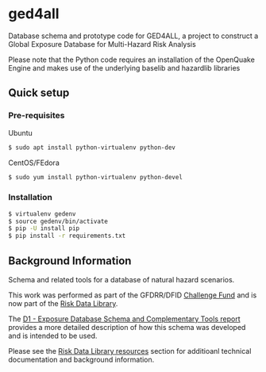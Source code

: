 # ged4all
Database schema and prototype code for GED4ALL, a project to construct a 
Global Exposure Database for Multi-Hazard Risk Analysis 

Please note that the Python code requires an installation of the OpenQuake
Engine and makes use of the underlying baselib and hazardlib libraries

## Quick setup

### Pre-requisites

Ubuntu
```bash
$ sudo apt install python-virtualenv python-dev
```
CentOS/FEdora
```bash
$ sudo yum install python-virtualenv python-devel
```
### Installation

```bash
$ virtualenv gedenv
$ source gedenv/bin/activate
$ pip -U install pip
$ pip install -r requirements.txt
```

## Background Information
Schema and related tools for a database of natural hazard scenarios.

This work was performed as part of the GFDRR/DFID [Challenge Fund](https://www.gfdrr.org/en/challengefund) and is now part of the [Risk Data Library](http://riskdatalibrary.org/project).

The [D1 - Exposure Database Schema and Complementary Tools report](http://riskdatalibrary.org/assets/docs/technicalReports/challengefund_phase1_exposureSchemaDevelopment_D1%20-%20Exposure%20Data%20Schema%20and%20Tools.pdf) provides a more detailed description of how this schema was developed and is intended to be used.

Please see the [Risk Data Library resources](http://riskdatalibrary.org/resources) section for additioanl technical documentation and background information.
